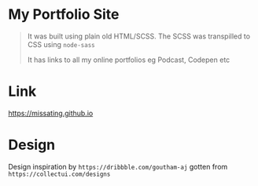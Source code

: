 # My Portfolio Site

> It was built using plain old HTML/SCSS. The SCSS was transpilled to CSS using `node-sass`
>
> It has links to all my online portfolios eg Podcast, Codepen etc

# Link

https://missating.github.io

# Design

Design inspiration by `https://dribbble.com/goutham-aj` gotten from `https://collectui.com/designs`
